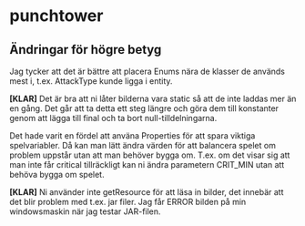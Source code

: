 # punchtower

<h2>Ändringar för högre betyg</h2>

Jag tycker att det är bättre att placera Enums nära de klasser de används mest i, t.ex. AttackType kunde ligga i entity. 

<b>[KLAR]</b> Det är bra att ni låter bilderna vara static så att de inte laddas mer än en gång. Det går att ta detta ett steg längre och göra dem till konstanter
genom att lägga till final och ta bort null-tilldelningarna.

Det hade varit en fördel att använa Properties för att spara viktiga spelvariabler. Då kan man lätt ändra värden för att balancera spelet om problem uppstår utan att man behöver bygga om. T.ex. om det visar sig att man inte får critical tillräckligt kan ni ändra parametern CRIT_MIN utan att behöva bygga om spelet.

<b>[KLAR]</b> Ni använder inte getResource för att läsa in bilder, det innebär att det blir problem med t.ex. jar filer. Jag får ERROR bilden på min windowsmaskin när jag testar JAR-filen.

